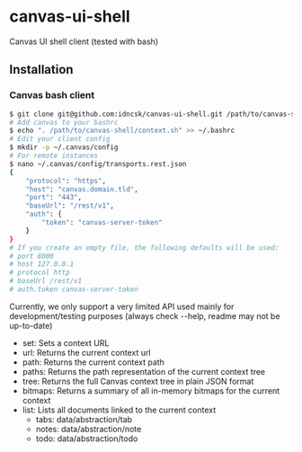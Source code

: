 # canvas-ui-shell

Canvas UI shell client (tested with bash)

## Installation

### Canvas bash client

```bash
$ git clone git@github.com:idncsk/canvas-ui-shell.git /path/to/canvas-shell
# Add canvas to your bashrc
$ echo ". /path/to/canvas-shell/context.sh" >> ~/.bashrc
# Edit your client config
$ mkdir -p ~/.canvas/config
# For remote instances
$ nano ~/.canvas/config/transports.rest.json
{
    "protocol": "https",
    "host": "canvas.domain.tld",
    "port": "443",
    "baseUrl": "/rest/v1",
    "auth": {
        "token": "canvas-server-token"
    }
}
# If you create an empty file, the following defaults will be used:
# port 8000
# host 127.0.0.1
# protocol http
# baseUrl /rest/v1
# auth.token canvas-server-token
```

Currently, we only support a very limited API used mainly for development/testing purposes (always check --help, readme may not be up-to-date)

- set: Sets a context URL
- url: Returns the current context url
- path: Returns the current context path
- paths: Returns the path representation of the current context tree
- tree: Returns the full Canvas context tree in plain JSON format
- bitmaps: Returns a summary of all in-memory bitmaps for the current context
- list: Lists all documents linked to the current context    
  - tabs: data/abstraction/tab
  - notes: data/abstraction/note
  - todo: data/abstraction/todo
